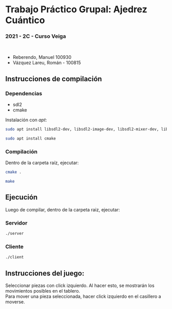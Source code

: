 # Trabajo Práctico Grupal: Ajedrez Cuántico

### 2021 - 2C - Curso Veiga

</br>

* Reberendo, Manuel 100930
* Vázquez Lareu, Román - 100815

## Instrucciones de compilación
### Dependencias
- sdl2  
- cmake  

Instalación con *apt*:
```bash
sudo apt install libsdl2-dev, libsdl2-image-dev, libsdl2-mixer-dev, libsdl2-ttf-dev, libsdl2-gfx-dev
```
```bash
sudo apt install cmake
```

### Compilación

Dentro de la carpeta raíz, ejecutar:
```bash
cmake .
```
```bash
make
```

## Ejecución
Luego de compilar, dentro de la carpeta raiz, ejecutar:  

### Servidor
```bash
./server
```

### Cliente
```bash
./client
```


## Instrucciones del juego:
Seleccionar piezas con click izquierdo. Al hacer esto, se mostrarán los movimientos posibles en el tablero.   
Para mover una pieza seleccionada, hacer click izquierdo en el casillero a moverse.